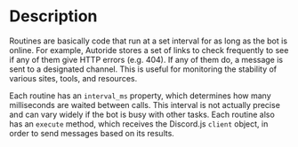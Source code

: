 # Description
Routines are basically code that run at a set interval for as long as the bot
is online. For example, Autoride stores a set of links to check frequently
to see if any of them give HTTP errors (e.g. 404). If any of them do, a message
is sent to a designated channel. This is useful for monitoring the stability of
various sites, tools, and resources. 

Each routine has an `interval_ms` property, which determines how many
milliseconds are waited between calls. This interval is not actually precise
and can vary widely if the bot is busy with other tasks. Each routine also has
an `execute` method, which receives the Discord.js `client` object, in order to
send messages based on its results. 